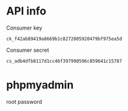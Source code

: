 # API info

Consumer key

    ck_f42ab89419a8669b1c8272005920479bf975ea5d

Consumer secret

    cs_adb4dfb8117d1cc46f397990596c859641c15787

# phpmyadmin

root
password